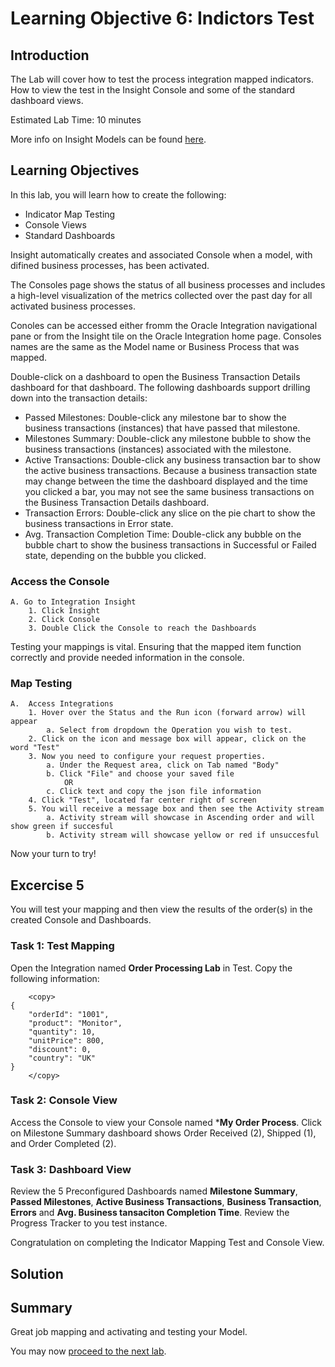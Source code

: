 # Learning Objective 6: Indictors Test

## Introduction
The Lab will cover how to test the process integration mapped indicators. How to view the test in the Insight Console and some of the standard dashboard views.

Estimated Lab Time: 10 minutes

More info on Insight Models can be found [here](https://docs.oracle.com/en/cloud/paas/integration-cloud/user-int-insight-oci/work-models-integration-insight.html).

## Learning Objectives
In this lab, you will learn how to create the following:
- Indicator Map Testing
- Console Views
- Standard Dashboards

Insight automatically creates and associated Console when a model, with difined business processes, has been activated.

The Consoles page shows the status of all business processes and includes a high-level visualization of the metrics collected over the past day for all activated business processes. 

Conoles can be accessed either fromm the Oracle Integration navigational pane or from the Insight tile on the Oracle Integration home page. Consoles names are the same as the Model name or Business Process that was mapped.

Double-click on a dashboard to open the Business Transaction Details dashboard for that dashboard. The following dashboards support drilling down into the transaction details:
* Passed Milestones: Double-click any milestone bar to show the business transactions (instances) that have passed that milestone.
* Milestones Summary: Double-click any milestone bubble to show the business transactions (instances) associated with the milestone.
* Active Transactions: Double-click any business transaction bar to show the active business transactions. Because a business transaction state may change between the time the dashboard displayed and the time you clicked a bar, you may not see the same business transactions on the Business Transaction Details dashboard.
* Transaction Errors: Double-click any slice on the pie chart to show the business transactions in Error state.
* Avg. Transaction Completion Time: Double-click any bubble on the bubble chart to show the business transactions in Successful or Failed state, depending on the bubble you clicked.
### Access the Console
    A. Go to Integration Insight    
        1. Click Insight
        2. Click Console
        3. Double Click the Console to reach the Dashboards
Testing your mappings is vital. Ensuring that the mapped item function correctly and provide needed information in the console.  

### Map Testing
    A.  Access Integrations  
        1. Hover over the Status and the Run icon (forward arrow) will appear
            a. Select from dropdown the Operation you wish to test. 
        2. Click on the icon and message box will appear, click on the word "Test"
        3. Now you need to configure your request properties.
            a. Under the Request area, click on Tab named "Body" 
            b. Click "File" and choose your saved file 
                OR 
            c. Click text and copy the json file information
        4. Click "Test", located far center right of screen
        5. You will receive a message box and then see the Activity stream 
            a. Activity stream will showcase in Ascending order and will show green if succesful
            b. Activity stream will showcase yellow or red if unsuccesful

Now your turn to try!

## Excercise 5
 You will test your mapping and then view the results of the order(s) in the created Console and Dashboards. 

### Task 1: Test Mapping
Open the Integration named **Order Processing Lab** in Test.  Copy the following information:

```
    <copy>
{  
    "orderId": "1001",  
    "product": "Monitor", 
    "quantity": 10, 
    "unitPrice": 800,  
    "discount": 0,  
    "country": "UK"  
} 
    </copy>
```

### Task 2: Console View
Access the Console to view your Console named ***My Order Process**. Click on Milestone Summary dashboard shows Order Received (2), Shipped (1), and Order Completed (2).
    
### Task 3: Dashboard View
Review the 5 Preconfigured Dashboards named **Milestone Summary**, **Passed Milestones**, **Active Business Transactions**, **Business Transaction**, **Errors** and **Avg. Business tansaciton Completion Time**. 
Review the Progress Tracker to you test instance. 


Congratulation on completing the Indicator Mapping Test and Console View.

## Solution



## Summary
Great job mapping and activating and testing your Model.<br />

You may now [proceed to the next lab](#next).